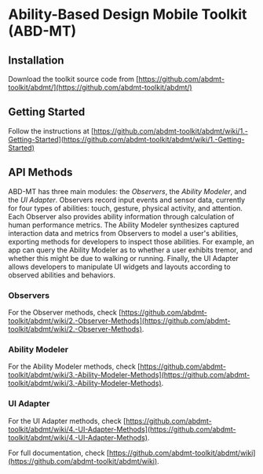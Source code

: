 # Ability-Based Design Mobile Toolkit (ABD-MT)

## Installation

Download the toolkit source code from [https://github.com/abdmt-toolkit/abdmt/](https://github.com/abdmt-toolkit/abdmt/)

## Getting Started

Follow the instructions at [https://github.com/abdmt-toolkit/abdmt/wiki/1.-Getting-Started](https://github.com/abdmt-toolkit/abdmt/wiki/1.-Getting-Started)

## API Methods

ABD-MT has three main modules: the _Observers_, the _Ability Modeler_, and the _UI Adapter_. Observers record input events and sensor data, currently for four types of abilities: touch, gesture, physical activity, and attention. Each Observer also provides ability information through calculation of human performance metrics. The Ability Modeler synthesizes captured interaction data and metrics from Observers to model a user's abilities, exporting methods for developers to inspect those abilities. For example, an app can query the Ability Modeler as to whether a user exhibits tremor, and whether this might be due to walking or running. Finally, the UI Adapter allows developers to manipulate UI widgets and layouts according to observed abilities and behaviors. 

### Observers

For the Observer methods, check [https://github.com/abdmt-toolkit/abdmt/wiki/2.-Observer-Methods](https://github.com/abdmt-toolkit/abdmt/wiki/2.-Observer-Methods).

### Ability Modeler

For the Ability Modeler methods, check [https://github.com/abdmt-toolkit/abdmt/wiki/3.-Ability-Modeler-Methods](https://github.com/abdmt-toolkit/abdmt/wiki/3.-Ability-Modeler-Methods).

### UI Adapter

For the UI Adapter methods, check [https://github.com/abdmt-toolkit/abdmt/wiki/4.-UI-Adapter-Methods](https://github.com/abdmt-toolkit/abdmt/wiki/4.-UI-Adapter-Methods).
 
For full documentation, check [https://github.com/abdmt-toolkit/abdmt/wiki](https://github.com/abdmt-toolkit/abdmt/wiki).
